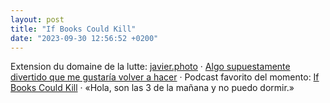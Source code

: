 ```yaml
---
layout: post
title: "If Books Could Kill"
date: "2023-09-30 12:56:52 +0200"
---
```


Extension du domaine de la lutte: [javier.photo](https://javier.photo) · [Algo supuestamente divertido que me gustaría volver a hacer](https://twitter.com/FilminEng/status/1707394098682802368) · Podcast favorito del momento: [If Books Could Kill](https://pod.link/1651876897) · «Hola, son las 3 de la mañana y no puedo dormir.»
